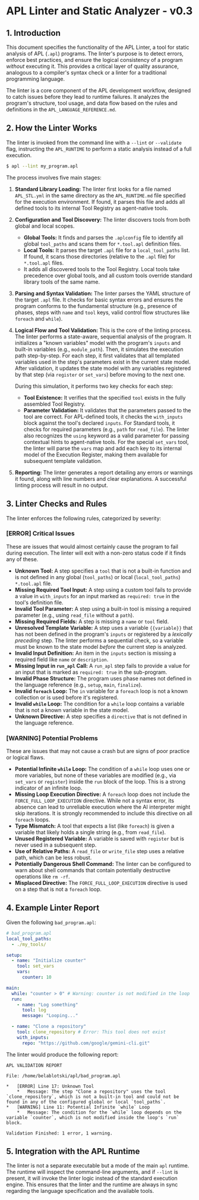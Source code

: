 # APL Linter and Static Analyzer - v0.3

## 1. Introduction

This document specifies the functionality of the APL Linter, a tool for static analysis of APL (`.apl`) programs. The linter's purpose is to detect errors, enforce best practices, and ensure the logical consistency of a program *without* executing it. This provides a critical layer of quality assurance, analogous to a compiler's syntax check or a linter for a traditional programming language.

The linter is a core component of the APL development workflow, designed to catch issues before they lead to runtime failures. It analyzes the program's structure, tool usage, and data flow based on the rules and definitions in the `APL_LANGUAGE_REFERENCE.md`.

## 2. How the Linter Works

The linter is invoked from the command line with a `--lint` or `--validate` flag, instructing the `APL_RUNTIME` to perform a static analysis instead of a full execution.

```bash
$ apl --lint my_program.apl
```

The process involves five main stages:

1.  **Standard Library Loading:** The linter first looks for a file named `APL_STL.yml` in the same directory as the `APL_RUNTIME.md` file specified for the execution environment. If found, it parses this file and adds all defined tools to its internal Tool Registry as agent-native tools.
2.  **Configuration and Tool Discovery:** The linter discovers tools from both global and local scopes.
    *   **Global Tools:** It finds and parses the `.aplconfig` file to identify all global `tool_paths` and scans them for `*.tool.apl` definition files.
    *   **Local Tools:** It parses the target `.apl` file for a `local_tool_paths` list. If found, it scans those directories (relative to the `.apl` file) for `*.tool.apl` files.
    *   It adds all discovered tools to the Tool Registry. Local tools take precedence over global tools, and all custom tools override standard library tools of the same name.
3.  **Parsing and Syntax Validation:** The linter parses the YAML structure of the target `.apl` file. It checks for basic syntax errors and ensures the program conforms to the fundamental structure (e.g., presence of phases, steps with `name` and `tool` keys, valid control flow structures like `foreach` and `while`).
4.  **Logical Flow and Tool Validation:** This is the core of the linting process. The linter performs a state-aware, sequential analysis of the program. It initializes a "known variables" model with the program's `inputs` and built-in variables (e.g., `module_path`). Then, it simulates the execution path step-by-step. For each step, it first validates that all templated variables used in the step's parameters exist in the current state model. After validation, it updates the state model with any variables registered by that step (via `register` or `set_vars`) before moving to the next one.

    During this simulation, it performs two key checks for each step:
    *   **Tool Existence:** It verifies that the specified `tool` exists in the fully assembled Tool Registry.
    *   **Parameter Validation:** It validates that the parameters passed to the tool are correct. For APL-defined tools, it checks the `with_inputs` block against the tool's declared `inputs`. For Standard tools, it checks for required parameters (e.g., `path` for `read_file`). The linter also recognizes the `using` keyword as a valid parameter for passing contextual hints to agent-native tools. For the special `set_vars` tool, the linter will parse the `vars` map and add each key to its internal model of the Execution Register, making them available for subsequent template validation.

5.  **Reporting:** The linter generates a report detailing any errors or warnings it found, along with line numbers and clear explanations. A successful linting process will result in no output.

## 3. Linter Checks and Rules

The linter enforces the following rules, categorized by severity:

### **[ERROR] Critical Issues**

These are issues that would almost certainly cause the program to fail during execution. The linter will exit with a non-zero status code if it finds any of these.

*   **Unknown Tool:** A step specifies a `tool` that is not a built-in function and is not defined in any global (`tool_paths`) or local (`local_tool_paths`) `*.tool.apl` file.
*   **Missing Required Tool Input:** A step using a custom tool fails to provide a value in `with_inputs` for an input marked as `required: true` in the tool's definition file.
*   **Invalid Tool Parameter:** A step using a built-in tool is missing a required parameter (e.g., using `read_file` without a `path`).
*   **Missing Required Fields:** A step is missing a `name` or `tool` field.
*   **Unresolved Template Variable:** A step uses a variable `{{variable}}` that has not been defined in the program's `inputs` or registered by a *lexically preceding* step. The linter performs a sequential check, so a variable must be known to the state model *before* the current step is analyzed.
*   **Invalid Input Definition:** An item in the `inputs` section is missing a required field like `name` or `description`.
*   **Missing Input in `run_apl` Call:** A `run_apl` step fails to provide a value for an input that is marked as `required: true` in the sub-program.
*   **Invalid Phase Structure:** The program uses phase names not defined in the language reference (e.g., `setup`, `main`, `finalize`).
*   **Invalid `foreach` Loop:** The `in` variable for a `foreach` loop is not a known collection or is used before it's registered.
*   **Invalid `while` Loop:** The condition for a `while` loop contains a variable that is not a known variable in the state model.
*   **Unknown Directive:** A step specifies a `directive` that is not defined in the language reference.

### **[WARNING] Potential Problems**

These are issues that may not cause a crash but are signs of poor practice or logical flaws.

*   **Potential Infinite `while` Loop:** The condition of a `while` loop uses one or more variables, but none of these variables are modified (e.g., via `set_vars` or `register`) inside the `run` block of the loop. This is a strong indicator of an infinite loop.
*   **Missing Loop Execution Directive:** A `foreach` loop does not include the `FORCE_FULL_LOOP_EXECUTION` directive. While not a syntax error, its absence can lead to unreliable execution where the AI interpreter might skip iterations. It is strongly recommended to include this directive on all `foreach` loops.
*   **Type Mismatch:** A tool that expects a list (like `foreach`) is given a variable that likely holds a single string (e.g., from `read_file`).
*   **Unused Registered Variable:** A variable is saved with `register` but is never used in a subsequent step.
*   **Use of Relative Paths:** A `read_file` or `write_file` step uses a relative path, which can be less robust.
*   **Potentially Dangerous Shell Command:** The linter can be configured to warn about shell commands that contain potentially destructive operations like `rm -rf`.
*   **Misplaced Directive:** The `FORCE_FULL_LOOP_EXECUTION` directive is used on a step that is not a `foreach` loop.

## 4. Example Linter Report

Given the following `bad_program.apl`:

```yaml
# bad_program.apl
local_tool_paths:
  - ./my_tools/

setup:
  - name: "Initialize counter"
    tool: set_vars
    vars:
      counter: 10

main:
  while: "counter > 0" # Warning: counter is not modified in the loop
  run:
    - name: "Log something"
      tool: log
      message: "Looping..."

  - name: "Clone a repository"
    tool: clone_repository # Error: This tool does not exist
    with_inputs:
      repo: "https://github.com/google/gemini-cli.git"
```

The linter would produce the following report:

```
APL VALIDATION REPORT

File: /home/belablotski/apl/bad_program.apl

*   [ERROR] Line 17: Unknown Tool
    *   Message: The step "Clone a repository" uses the tool `clone_repository`, which is not a built-in tool and could not be found in any of the configured global or local `tool_paths`.
*   [WARNING] Line 11: Potential Infinite `while` Loop
    *   Message: The condition for the `while` loop depends on the variable `counter`, which is not modified inside the loop's `run` block.

Validation Finished: 1 error, 1 warning.
```

## 5. Integration with the APL Runtime

The linter is not a separate executable but a mode of the main `apl` runtime. The runtime will inspect the command-line arguments, and if `--lint` is present, it will invoke the linter logic instead of the standard execution engine. This ensures that the linter and the runtime are always in sync regarding the language specification and the available tools.
